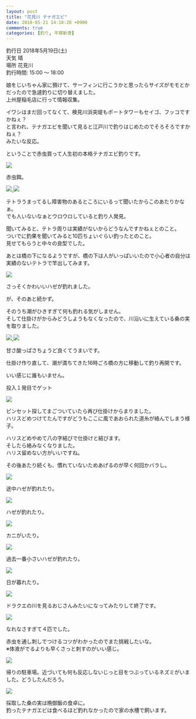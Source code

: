 ```yaml
---
layout: post
title: "花見川 テナガエビ"
date: 2018-05-21 14:10:28 +0900
comments: true
categories: [釣り, 平塚新港]
---
```


釣行日 2018年5月19日(土)  
天気 晴  
場所 花見川  
釣行時間: 15:00 〜 18:00  
  
娘をじいちゃん家に預けて、サーフィンに行こうかと思ったらサイズがモモとかだったので急遽釣りに切り替えました。  
上州屋稲毛店に行って情報収集。  
  
イワシはまだ回ってなくて、検見川浜突堤もポートタワーもセイゴ、フッコですかねぇ？  
と言われ、テナガエビを聞いて見ると江戸川で釣りはじめたのでそろそろですかねぇ？  
みたいな反応。  
  
ということで赤虫買って人生初の本格テナガエビ釣りです。  
  
  
<!-- more -->  
  
<script async src="//pagead2.googlesyndication.com/pagead/js/adsbygoogle.js"></script>  
<ins class="adsbygoogle"  
     style="display:block; text-align:center;"  
     data-ad-layout="in-article"  
     data-ad-format="fluid"  
     data-ad-client="ca-pub-7039502723411845"  
     data-ad-slot="8206045005"></ins>  
<script>  
     (adsbygoogle = window.adsbygoogle || []).push({});  
</script>  
  
  
<a href="/images/blog/20180521/IMG_4838.JPG" data-lightbox="hanamigawa" data-title=""/>  
  <img src="/images/blog/20180521/IMG_4838.JPG">  
</a>  
  
赤虫餌。  
  
<a href="/images/blog/20180521/IMG_4839.JPG" data-lightbox="hanamigawa" data-title=""/>  
  <img src="/images/blog/20180521/IMG_4839.JPG">  
</a>  
  
<a href="/images/blog/20180521/IMG_4840.JPG" data-lightbox="hanamigawa" data-title=""/>  
  <img src="/images/blog/20180521/IMG_4840.JPG">  
</a>  
  
テトラうまってるし障害物のあるところにいるって聞いたからこのあたりかなぁ。  
でも人いないなぁとウロウロしていると釣り人発見。  
  
聞いてみると、テトラ周りは実績がないからどうなんですかねぇとのこと。  
ついでに釣果を聞いてみると10匹ちょいぐらい釣ったとのこと。  
見せてもらうと中々の良型でした。  
  
あとは橋の下になるようですが、橋の下は人がいっぱいいたので小心者の自分は実績のないテトラで竿出してみます。  
  
<a href="/images/blog/20180521/IMG_4841.JPG" data-lightbox="hanamigawa" data-title=""/>  
  <img src="/images/blog/20180521/IMG_4841.JPG">  
</a>  
  
さっそくかわいいハゼが釣れました。  
  
が、そのあと続かず。  
  
そのうち潮がひきすぎて何も釣れる気がしません。  
そして仕掛けがからみどうしようもなくなったので、川沿いに生えている桑の実を取りました。  
  
<a href="/images/blog/20180521/IMG_4844.JPG" data-lightbox="hanamigawa" data-title=""/>  
  <img src="/images/blog/20180521/IMG_4844.JPG">  
</a>  
  
<a href="/images/blog/20180521/IMG_4845.JPG" data-lightbox="hanamigawa" data-title=""/>  
  <img src="/images/blog/20180521/IMG_4845.JPG">  
</a>  
  
甘さ酸っぱさちょうど良くてうまいです。  
  
仕掛け作り直して、潮が満ちてきた16時ごろ橋の方に移動して釣り再開です。  
  
いい感じに誰もいません。  
  
投入１発目でゲット  
  
<a href="/images/blog/20180521/IMG_4846.JPG" data-lightbox="hanamigawa" data-title=""/>  
  <img src="/images/blog/20180521/IMG_4846.JPG">  
</a>  
  
ピンセット探してまごついていたら再び仕掛けからまりました。  
ハリスどめつけてたんですがどうもここに風であおられた道糸が絡んでしまう様子。  
  
ハリスどめやめて八の字結びで仕掛けと結びます。  
そしたら絡みなくなりました。  
ハリス留めない方がいいですね。  
  
その後あたり続くも、慣れていないためあげるのが早く何回かバラし。  
  
<a href="/images/blog/20180521/IMG_4848.JPG" data-lightbox="hanamigawa" data-title=""/>  
  <img src="/images/blog/20180521/IMG_4848.JPG">  
</a>  
  
途中ハゼが釣れたり。  
  
<a href="/images/blog/20180521/IMG_4849.JPG" data-lightbox="hanamigawa" data-title=""/>  
  <img src="/images/blog/20180521/IMG_4849.JPG">  
</a>  
  
ハゼが釣れたり。  
  
<a href="/images/blog/20180521/IMG_4852.JPG" data-lightbox="hanamigawa" data-title=""/>  
  <img src="/images/blog/20180521/IMG_4852.JPG">  
</a>  
  
カニがいたり。  
  
<a href="/images/blog/20180521/IMG_4857.JPG" data-lightbox="hanamigawa" data-title=""/>  
  <img src="/images/blog/20180521/IMG_4857.JPG">  
</a>  
  
過去一番小さいハゼが釣れたり。  
  
<a href="/images/blog/20180521/IMG_4860.JPG" data-lightbox="hanamigawa" data-title=""/>  
  <img src="/images/blog/20180521/IMG_4860.JPG">  
</a>  
  
日が暮れたり。  
  
<a href="/images/blog/20180521/IMG_4861.JPG" data-lightbox="hanamigawa" data-title=""/>  
  <img src="/images/blog/20180521/IMG_4861.JPG">  
</a>  
  
ドラクエの川を見るおじさんみたいになってみたりして終了です。  
  
<a href="/images/blog/20180521/IMG_4863.JPG" data-lightbox="hanamigawa" data-title=""/>  
  <img src="/images/blog/20180521/IMG_4863.JPG">  
</a>  
  
なれなさすぎて４匹でした。  
  
赤虫を通し刺しでつけるコツがわかったのでまた挑戦したいな。  
※体液がでるよりも早くさっと刺すのがいい感じ。  
  
<a href="/images/blog/20180521/IMG_4867.JPG" data-lightbox="hanamigawa" data-title=""/>  
  <img src="/images/blog/20180521/IMG_4867.JPG">  
</a>  
  
帰りの駐車場。近づいても何も反応しないじっと目をつぶっているネズミがいました。どうしたんだろう。  
  
<a href="/images/blog/20180521/IMG_4868.JPG" data-lightbox="hanamigawa" data-title=""/>  
  <img src="/images/blog/20180521/IMG_4868.JPG">  
</a>  
  
  
採取した桑の実は晩御飯の食卓に。  
釣ったテナガエビは食べるほど釣れなかったので家の水槽で飼います。  
  
